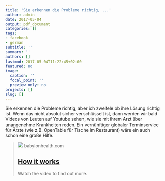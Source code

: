 ```yaml
---
title: 'Sie erkennen die Probleme richtig, ...'
author: admin
date: 2017-05-04
output: pdf_document
categories: []
tags:
- facebook
- german
subtitle: ''
summary: ''
authors: []
lastmod: 2017-05-04T11:22:45+02:00
featured: no
image:
  caption: ''
  focal_point: ''
  preview_only: no
projects: []
slug: []
---
```

Sie erkennen die Probleme richtig, aber ich zweifele ob ihre Lösung richtig ist. Wenn das nicht absolut sicher verschlüsselt ist, dann werden wir bald Videos von Leuten auf Youtube sehen, wie sie mit ihrem Arzt über unangenehme Krankheiten reden. Ein vernünftiger globaler Terminservice für Ärzte (wie z.B. OpenTable für Tische im Restaurant) wäre ein auch schon eine große Hilfe.
> [![](https://assets.babylonhealth.com/redesign/_1200x630_fit_center-center_82_none/BLYN_GBL_BRD_Horizontal_Logo_White_1920x1080_JUL20.png?mtime=1594647969)](https://www.babylonhealth.com/how-it-works)
> babylonhealth.com
> ## [How it works](https://www.babylonhealth.com/how-it-works)
>
>Watch the video to find out more.

